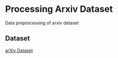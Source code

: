 # Processing Arxiv Dataset

Data preprocessing of arxiv dataset

## Dataset

[arXiv Dataset](https://www.kaggle.com/datasets/Cornell-University/arxiv)
